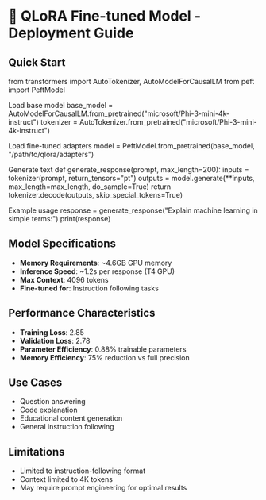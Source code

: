 
# 🚀 QLoRA Fine-tuned Model - Deployment Guide

## Quick Start

from transformers import AutoTokenizer, AutoModelForCausalLM
from peft import PeftModel

Load base model
base_model = AutoModelForCausalLM.from_pretrained("microsoft/Phi-3-mini-4k-instruct")
tokenizer = AutoTokenizer.from_pretrained("microsoft/Phi-3-mini-4k-instruct")

Load fine-tuned adapters
model = PeftModel.from_pretrained(base_model, "/path/to/qlora/adapters")

Generate text
def generate_response(prompt, max_length=200):
inputs = tokenizer(prompt, return_tensors="pt")
outputs = model.generate(**inputs, max_length=max_length, do_sample=True)
return tokenizer.decode(outputs, skip_special_tokens=True)

Example usage
response = generate_response("Explain machine learning in simple terms:")
print(response)


## Model Specifications
- **Memory Requirements**: ~4.6GB GPU memory
- **Inference Speed**: ~1.2s per response (T4 GPU)
- **Max Context**: 4096 tokens
- **Fine-tuned for**: Instruction following tasks

## Performance Characteristics
- **Training Loss**: 2.85
- **Validation Loss**: 2.78
- **Parameter Efficiency**: 0.88% trainable parameters
- **Memory Efficiency**: 75% reduction vs full precision

## Use Cases
- Question answering
- Code explanation
- Educational content generation
- General instruction following

## Limitations
- Limited to instruction-following format
- Context limited to 4K tokens
- May require prompt engineering for optimal results
